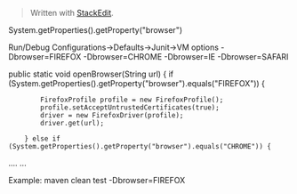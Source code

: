 


> Written with [StackEdit](https://stackedit.io/).

System.getProperties().getProperty("browser")


Run/Debug Configurations->Defaults->Junit->VM options
-Dbrowser=FIREFOX
-Dbrowser=CHROME
-Dbrowser=IE
-Dbrowser=SAFARI


 public static void openBrowser(String url) {
  if (System.getProperties().getProperty("browser").equals("FIREFOX")) {

            FirefoxProfile profile = new FirefoxProfile();
            profile.setAcceptUntrustedCertificates(true);
            driver = new FirefoxDriver(profile);
            driver.get(url);

        } else if (System.getProperties().getProperty("browser").equals("CHROME")) {
....
...


Example:
maven clean test -Dbrowser=FIREFOX
